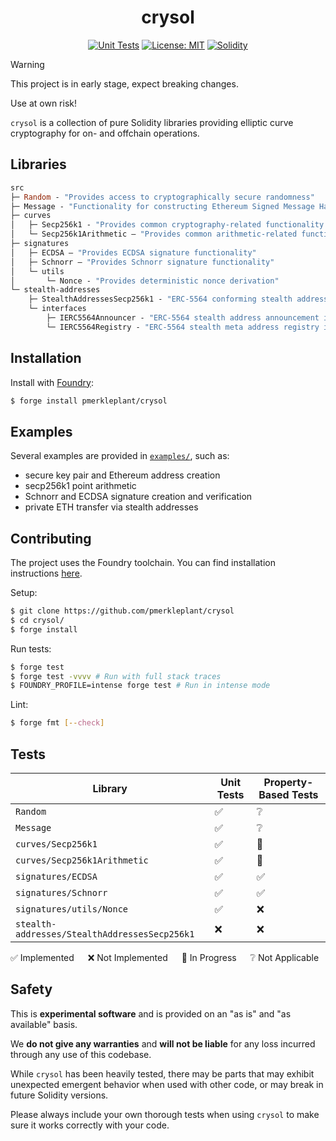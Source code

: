 <div align="center">

<h1>crysol</h1>

<a href="">[![Unit Tests][tests-shield]][tests-shield-url]</a>
<a href="">[![License: MIT][license-shield]][license-shield-url]</a>
<a href="">[![Solidity][solidity-shield]][solidity-shield-url]</a>

</div>

> [!WARNING]
>
> This project is in early stage, expect breaking changes.
>
> Use at own risk!

`crysol` is a collection of pure Solidity libraries providing elliptic curve cryptography for on- and offchain operations.

## Libraries

```ml
src
├─ Random - "Provides access to cryptographically secure randomness"
├─ Message - "Functionality for constructing Ethereum Signed Message Hashes"
├─ curves
│   ├─ Secp256k1 - "Provides common cryptography-related functionality for the secp256k1 elliptic curve"
│   └─ Secp256k1Arithmetic — "Provides common arithmetic-related functionality for the secp256k1 elliptic curve"
├─ signatures
│   ├─ ECDSA — "Provides ECDSA signature functionality"
│   ├─ Schnorr — "Provides Schnorr signature functionality"
│   └─ utils
│       └─ Nonce - "Provides deterministic nonce derivation"
└─ stealth-addresses
    ├─ StealthAddressesSecp256k1 - "ERC-5564 conforming stealth addresses for the secp256k1 curve"
    └─ interfaces
        ├─ IERC5564Announcer - "ERC-5564 stealth address announcement interface"
        └─ IERC5564Registry - "ERC-5564 stealth meta address registry interface"
```

## Installation

Install with [Foundry](https://getfoundry.sh/):

```bash
$ forge install pmerkleplant/crysol
```

## Examples

Several examples are provided in [`examples/`](./examples), such as:
- secure key pair and Ethereum address creation
- secp256k1 point arithmetic
- Schnorr and ECDSA signature creation and verification
- private ETH transfer via stealth addresses

## Contributing

The project uses the Foundry toolchain. You can find installation instructions [here](https://getfoundry.sh/).

Setup:

```bash
$ git clone https://github.com/pmerkleplant/crysol
$ cd crysol/
$ forge install
```

Run tests:

```bash
$ forge test
$ forge test -vvvv # Run with full stack traces
$ FOUNDRY_PROFILE=intense forge test # Run in intense mode
```

Lint:

```bash
$ forge fmt [--check]
```

## Tests

| **Library**                                   | **Unit Tests** | **Property-Based Tests** |
| --------------------------------------------- | -------------- | ------------------------ |
| `Random`                                      | ✅              | ❔                      |
| `Message`                                     | ✅              | ❔                      |
| `curves/Secp256k1`                            | ✅              | 🚧                      |
| `curves/Secp256k1Arithmetic`                  | ✅              | 🚧                      |
| `signatures/ECDSA`                            | ✅              | ✅                      |
| `signatures/Schnorr`                          | ✅              | ✅                      |
| `signatures/utils/Nonce`                      | ✅              | ❌                      |
| `stealth-addresses/StealthAddressesSecp256k1` | ❌              | ❌                      |

✅ Implemented &emsp; ❌ Not Implemented &emsp; 🚧 In Progress &emsp; ❔ Not Applicable

## Safety

This is **experimental software** and is provided on an "as is" and "as available" basis.

We **do not give any warranties** and **will not be liable** for any loss incurred through any use of this codebase.

While `crysol` has been heavily tested, there may be parts that may exhibit unexpected emergent behavior when used with other code, or may break in future Solidity versions.

Please always include your own thorough tests when using `crysol` to make sure it works correctly with your code.

<!--- Shields -->
[tests-shield]: https://github.com/pmerkleplant/crysol/actions/workflows/unit-tests.yml/badge.svg
[tests-shield-url]: https://github.com/pmerkleplant/crysol/actions/workflows/unit-tests.yml
[license-shield]: https://img.shields.io/badge/License-MIT-yellow.svg
[license-shield-url]: https://opensource.org/licenses/MIT
[solidity-shield]: https://img.shields.io/badge/solidity-%3E=0.8.16%20%3C=0.8.24-aa6746
[solidity-shield-url]: https://github.com/pmerkleplant/crysol/actions/workflows/solc-version-tests.yml
